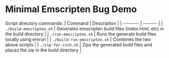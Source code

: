 # Minimal Emscripten Bug Demo

Script directory commands:
| Command | Description |
| -------- | ------- |
| `./build-emscripten.sh` | Generates emscripten build files (index.html, etc) in the build directory |
| `./run-emscripten.sh` | Runs the generate build files locally using emrun |
| `./build-run-emscripten.sh` | Combines the two above scripts |
| `./zip-for-itch.sh` | Zips the generated build files and places the zip in the build directory |
